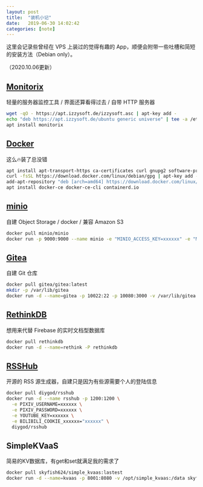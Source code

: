 ```yaml
---
layout: post
title:  "装机小记"
date:   2019-06-30 14:02:42
categories: [note]
---
```

这里会记录些曾经在 VPS 上装过的觉得有趣的 App，顺便会附带一些吐槽和简短的安装方法（Debian only）。

（2020.10.06更新）

[Monitorix](https://www.monitorix.org/)
---
轻量的服务器监控工具 / 界面还算看得过去 / 自带 HTTP 服务器

```bash
wget -qO - https://apt.izzysoft.de/izzysoft.asc | apt-key add -
echo "deb https://apt.izzysoft.de/ubuntu generic universe" | tee -a /etc/apt/sources.list
apt install monitorix
```

[Docker](https://docs.docker.com/)
---
这么🔥装了总没错

```bash
apt install apt-transport-https ca-certificates curl gnupg2 software-properties-common
curl -fsSL https://download.docker.com/linux/debian/gpg | apt-key add -
add-apt-repository "deb [arch=amd64] https://download.docker.com/linux/debian $(lsb_release -cs) stable"
apt install docker-ce docker-ce-cli containerd.io
```

[minio](https://docs.min.io/)
---
自建 Object Storage / docker / 兼容 Amazon S3
```bash
docker pull minio/minio
docker run -p 9000:9000 --name minio -e "MINIO_ACCESS_KEY=xxxxxx" -e "MINIO_SECRET_KEY=xxxxxx" -v /opt/minio/data:/data -v /opt/minio/config:/root/.minio minio/minio server /data
```

[Gitea](https://docs.gitea.io/zh-cn/)
---
自建 Git 仓库
```bash
docker pull gitea/gitea:latest
mkdir -p /var/lib/gitea
docker run -d --name=gitea -p 10022:22 -p 10080:3000 -v /var/lib/gitea:/data gitea/gitea:latest
```

[RethinkDB](https://rethinkdb.com/docs)
---
想用来代替 Firebase 的实时文档型数据库
```bash
docker pull rethinkdb
docker run -d --name=rethink -P rethinkdb
```

[RSSHub](https://docs.rsshub.app/)
---
开源的 RSS 源生成器，自建只是因为有些源需要个人的登陆信息
```bash
docker pull diygod/rsshub
docker run -d --name rsshub -p 1200:1200 \
  -e PIXIV_USERNAME=xxxxxx \
  -e PIXIV_PASSWORD=xxxxxx \
  -e YOUTUBE_KEY=xxxxxx \
  -e BILIBILI_COOKIE_xxxxxx="xxxxxx" \
  diygod/rsshub
```

SimpleKVaaS
---
简易的KV数据库，有get和set就满足我的需求了
```bash
docker pull skyfish624/simple_kvaas:lastest
docker run -d --name=kvaas -p 8001:8080 -v /opt/simple_kvaas:/data skyfish624/simple_kvaas:lastest
```
